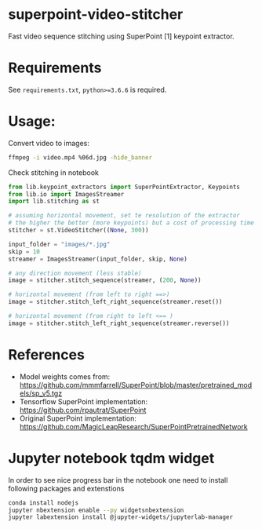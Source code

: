 # superpoint-video-stitcher

Fast video sequence stitching using SuperPoint [1] keypoint extractor.

# Requirements

See `requirements.txt`, `python>=3.6.6` is required.

# Usage:

Convert video to images:
```bash
ffmpeg -i video.mp4 %06d.jpg -hide_banner
```
Check stitching in notebook
```python
from lib.keypoint_extractors import SuperPointExtractor, Keypoints
from lib.io import ImagesStreamer
import lib.stitching as st

# assuming horizontal movement, set te resolution of the extractor
# the higher the better (more keypoints) but a cost of processing time
stitcher = st.VideoStitcher((None, 300))

input_folder = "images/*.jpg"
skip = 10
streamer = ImagesStreamer(input_folder, skip, None)

# any direction movement (less stable)
image = stitcher.stitch_sequence(streamer, (200, None))

# horizontal movement (from left to right ==>)
image = stitcher.stitch_left_right_sequence(streamer.reset())

# horizontal movement (from right to left <== )
image = stitcher.stitch_left_right_sequence(streamer.reverse())
```

# References 

* Model weights comes from: https://github.com/mmmfarrell/SuperPoint/blob/master/pretrained_models/sp_v5.tgz
* Tensorflow SuperPoint implementation: https://github.com/rpautrat/SuperPoint
* Original SuperPoint implementation: https://github.com/MagicLeapResearch/SuperPointPretrainedNetwork

# Jupyter notebook tqdm widget

In order to see nice progress bar in the notebook one need to install 
following packages and extenstions

```bash
conda install nodejs
jupyter nbextension enable --py widgetsnbextension
jupyter labextension install @jupyter-widgets/jupyterlab-manager
```